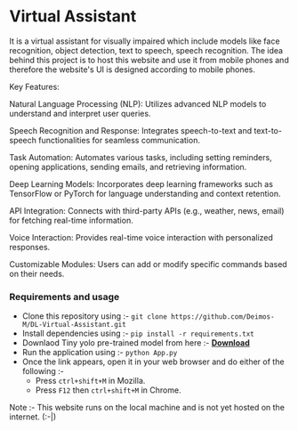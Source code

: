 # Virtual Assistant
It is a virtual assistant for visually impaired which include models like face recognition, object detection, text to speech, speech recognition. The idea behind this project is to host this website and use it from mobile phones and therefore the website's UI is designed according to mobile phones.

Key Features:

Natural Language Processing (NLP): Utilizes advanced NLP models to understand and interpret user queries.

Speech Recognition and Response: Integrates speech-to-text and text-to-speech functionalities for seamless communication.

Task Automation: Automates various tasks, including setting reminders, opening applications, sending emails, and retrieving information.

Deep Learning Models: Incorporates deep learning frameworks such as TensorFlow or PyTorch for language understanding and context retention.

API Integration: Connects with third-party APIs (e.g., weather, news, email) for fetching real-time information.

Voice Interaction: Provides real-time voice interaction with personalized responses.

Customizable Modules: Users can add or modify specific commands based on their needs.

### Requirements and usage 
* Clone this repository using :- `git clone https://github.com/Deimos-M/DL-Virtual-Assistant.git`
* Install dependencies using :- `pip install -r requirements.txt`
* Downlaod Tiny yolo pre-trained model from here :- <a href="https://github.com/OlafenwaMoses/ImageAI/releases/download/1.0/yolo-tiny.h5">**Download**</a> 
* Run the application using :- `python App.py`
* Once the link appears, open it in your web browser and do either of the following  :- 
    * Press `ctrl+shift+M` in Mozilla.
    * Press `F12` then `ctrl+shift+M` in Chrome.

Note :- This website runs on the local machine and is not yet hosted on the internet. (:-|)

